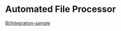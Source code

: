 # Automated File Processor

[BI/Integration-sample](https://github.com/wso2/integration-samples/tree/main/ballerina-integrator/automated-file-processor)